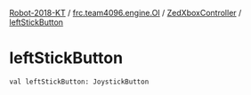 [Robot-2018-KT](../../index.md) / [frc.team4096.engine.OI](../index.md) / [ZedXboxController](index.md) / [leftStickButton](./left-stick-button.md)

# leftStickButton

`val leftStickButton: JoystickButton`
